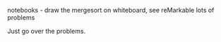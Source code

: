 notebooks
    - draw the mergesort on whiteboard, see reMarkable
lots of problems

Just go over the problems.
